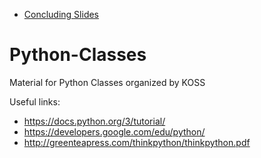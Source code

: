 - [Concluding Slides](https://docs.google.com/presentation/d/1v7EKUVZf2pv2SYFhwa1xeKTzSBxDI7KWuHvoeZQzGcE/edit?usp=sharing)

# Python-Classes

Material for Python Classes organized by KOSS

Useful links: 
 - https://docs.python.org/3/tutorial/
 - https://developers.google.com/edu/python/
 - http://greenteapress.com/thinkpython/thinkpython.pdf
